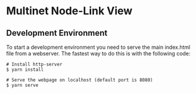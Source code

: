 # Multinet Node-Link View

## Development Environment
To start a development environment you need to serve the main index.html file from a webserver. The fastest way to do this is with the following code:

```
# Install http-server
$ yarn install

# Serve the webpage on localhost (default port is 8080)
$ yarn serve
```